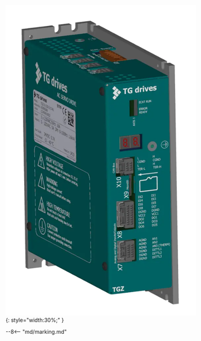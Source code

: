 ![TGZ-S-230-5/15 pic](../../../../source/img/photo_TGZ-S-230-5_15-UNI-RI.webp){: style="width:30%;" }

--8<-- "md/marking.md"
